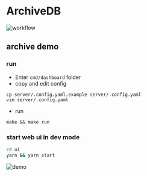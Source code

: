 # ArchiveDB


![workflow](https://github.com/jialeicui/archivedb/actions/workflows/go.yml/badge.svg)


## archive demo

### run

* Enter `cmd/dashboard` folder
* copy and edit config
```shell
cp server/.config.yaml.example server/.config.yaml
vim server/.config.yaml
```
* run
```shell
make && make run
```

### start web ui in dev mode

```sh
cd ui
yarn && yarn start
```

![demo](cmd/dashboard/images/demo.png)

